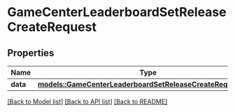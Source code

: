 # GameCenterLeaderboardSetReleaseCreateRequest

## Properties

Name | Type | Description | Notes
------------ | ------------- | ------------- | -------------
**data** | [**models::GameCenterLeaderboardSetReleaseCreateRequestData**](GameCenterLeaderboardSetReleaseCreateRequest_data.md) |  | 

[[Back to Model list]](../README.md#documentation-for-models) [[Back to API list]](../README.md#documentation-for-api-endpoints) [[Back to README]](../README.md)


